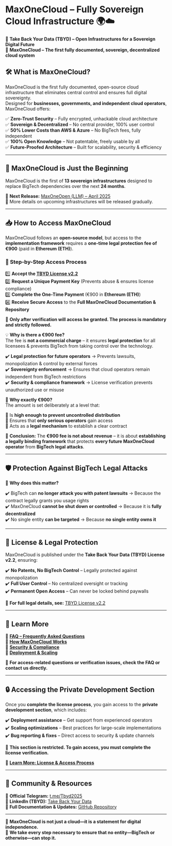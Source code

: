 # MaxOneCloud – Fully Sovereign Cloud Infrastructure 🌍☁️  

🚀 **Take Back Your Data (TBYD) – Open Infrastructures for a Sovereign Digital Future**  
🔐 **MaxOneCloud – The first fully documented, sovereign, decentralized cloud system**  

## 🛠️ What is MaxOneCloud?  
MaxOneCloud is the first fully documented, open-source cloud infrastructure that eliminates central control and ensures full digital sovereignty.  
Designed for **businesses, governments, and independent cloud operators**, MaxOneCloud offers:  

✅ **Zero-Trust Security** – Fully encrypted, unhackable cloud architecture  
✅ **Sovereign & Decentralized** – No central provider, 100% user control  
✅ **50% Lower Costs than AWS & Azure** – No BigTech fees, fully independent  
✅ **100% Open Knowledge** – Not patentable, freely usable by all  
✅ **Future-Proofed Architecture** – Built for scalability, security & efficiency  

---

## 🚀 MaxOneCloud is Just the Beginning  
MaxOneCloud is the first of **13 sovereign infrastructures** designed to replace BigTech dependencies over the next **24 months**.  

📌 **Next Release:** [MaxOneOpen (LLM) – April 2025](https://github.com/TBYD-SAC/MaxOne/wiki/MaxOneOpen)  
🔹 More details on upcoming infrastructures will be released gradually.  

---

## 📥 How to Access MaxOneCloud  

MaxOneCloud follows an **open-source model**, but access to the **implementation framework** requires a **one-time legal protection fee of €900** (paid in **Ethereum (ETH)**).  

### 📌 Step-by-Step Access Process  
1️⃣ **Accept the [TBYD License v2.2](https://github.com/TBYD-SAC/MaxOneCloud/blob/main/LICENSE.md)**  
2️⃣ **Request a Unique Payment Key** (Prevents abuse & ensures license compliance)  
3️⃣ **Complete the One-Time Payment** (€900 in **Ethereum (ETH)**)  
4️⃣ **Receive Secure Access** to the **Full MaxOneCloud Documentation & Repository**  

📢 **Only after verification will access be granted. The process is mandatory and strictly followed.**  

💡 **Why is there a €900 fee?**  
The fee is **not a commercial charge** – it ensures **legal protection** for all licensees & prevents BigTech from taking control over the technology.  

✔️ **Legal protection for future operators** → Prevents lawsuits, monopolization & control by external forces  
✔️ **Sovereignty enforcement** → Ensures that cloud operators remain independent from BigTech restrictions  
✔️ **Security & compliance framework** → License verification prevents unauthorized use or misuse  

📌 **Why exactly €900?**  
The amount is set deliberately at a level that:  

🔹 Is **high enough to prevent uncontrolled distribution**  
🔹 Ensures that **only serious operators** gain access  
🔹 Acts as a **legal mechanism** to establish a clear contract  

📌 **Conclusion:** The **€900 fee is not about revenue** – it is about **establishing a legally binding framework** that protects **every future MaxOneCloud operator** from **BigTech legal attacks**.  

---

## 🛡️ Protection Against BigTech Legal Attacks  

📌 **Why does this matter?**  

✔️ BigTech can **no longer attack you with patent lawsuits** → Because the contract legally grants you usage rights  
✔️ MaxOneCloud **cannot be shut down or controlled** → Because it is **fully decentralized**  
✔️ No single entity **can be targeted** → Because **no single entity owns it**  

---

## 📜 License & Legal Protection  

MaxOneCloud is published under the **Take Back Your Data (TBYD) License v2.2**, ensuring:  

✔️ **No Patents, No BigTech Control** – Legally protected against monopolization  
✔️ **Full User Control** – No centralized oversight or tracking  
✔️ **Permanent Open Access** – Can never be locked behind paywalls  

🔹 **For full legal details, see:** [TBYD License v2.2](https://github.com/TBYD-SAC/MaxOneCloud/blob/main/LICENSE.md)  

---

## 📢 Learn More  

📜 **[FAQ – Frequently Asked Questions](https://github.com/TBYD-SAC/MaxOneCloud/blob/main/FAQ.md)**  
🔹 **[How MaxOneCloud Works](https://github.com/TBYD-SAC/MaxOneCloud/wiki/How-It-Works)**  
🔹 **[Security & Compliance](https://github.com/TBYD-SAC/MaxOneCloud/wiki/Security-and-Compliance)**  
🔹 **[Deployment & Scaling](https://github.com/TBYD-SAC/MaxOneCloud/wiki/Deployment-and-Scaling)**  

📢 **For access-related questions or verification issues, check the FAQ or contact us directly.**  

---

## 🔒 **Accessing the Private Development Section**  

Once you **complete the license process**, you gain access to the **private development section**, which includes:  

✔️ **Deployment assistance** – Get support from experienced operators  
✔️ **Scaling optimizations** – Best practices for large-scale implementations  
✔️ **Bug reporting & fixes** – Direct access to security & update channels  

📢 **This section is restricted. To gain access, you must complete the license verification.**  

🔹 **[Learn More: License & Access Process](https://github.com/TBYD-SAC/MaxOneCloud/wiki/License-and-Access)**  

---

## 🔗 Community & Resources  

💬 **Official Telegram:** [t.me/Tbyd2025](https://t.me/Tbyd2025)  
💼 **LinkedIn (TBYD):** [Take Back Your Data](https://www.linkedin.com/company/take-back-your-data/)  
📜 **Full Documentation & Updates:** [GitHub Repository](https://github.com/TBYD-SAC/MaxOneCloud)  

---

🚀 **MaxOneCloud is not just a cloud—it is a statement for digital independence.**  
📢 **We take every step necessary to ensure that no entity—BigTech or otherwise—can stop it.**  
